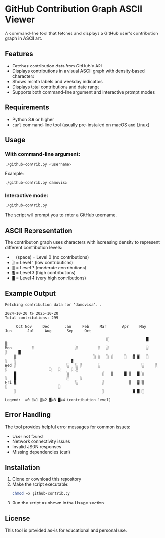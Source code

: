 # GitHub Contribution Graph ASCII Viewer

A command-line tool that fetches and displays a GitHub user's contribution graph in ASCII art.

## Features

- Fetches contribution data from GitHub's API
- Displays contributions in a visual ASCII graph with density-based characters
- Shows month labels and weekday indicators
- Displays total contributions and date range
- Supports both command-line argument and interactive prompt modes

## Requirements

- Python 3.6 or higher
- `curl` command-line tool (usually pre-installed on macOS and Linux)

## Usage

### With command-line argument:

```bash
./github-contrib.py <username>
```

Example:
```bash
./github-contrib.py damovisa
```

### Interactive mode:

```bash
./github-contrib.py
```

The script will prompt you to enter a GitHub username.

## ASCII Representation

The contribution graph uses characters with increasing density to represent different contribution levels:

- ` ` (space) = Level 0 (no contributions)
- `░` = Level 1 (low contributions)
- `▒` = Level 2 (moderate contributions)
- `▓` = Level 3 (high contributions)
- `█` = Level 4 (very high contributions)

## Example Output

```
Fetching contribution data for 'damovisa'...

2024-10-20 to 2025-10-20
Total contributions: 299

     Oct Nov     Dec       Jan     Feb     Mar       Apr     May     Jun       Jul     Aug       Sep     Oct   

                                              ░                 █                                           ▒ 
Mon         ░                   ░         ░   ░                 ░                                     ░     █ 
    ▒                                   ░ ░   ░ ░     ░   ▓ ▓   ░         ░   ░                         ▓     
Wed ░                       ░   ░ ░       ░                   ░     ░     ░                   ░   ░     ░ ░   
    █                       ░               ░   ▒     █ ▒   █ ░       ░   █                       ░     ░     
Fri ▓                           ░           ░           ▒   ▓ ▒                 ░                       ░     
    ░                                       ░             ▓ █ ░                                               

Legend:  =0 ░=1 ▒=2 ▓=3 █=4 (contribution level)
```

## Error Handling

The tool provides helpful error messages for common issues:

- User not found
- Network connectivity issues
- Invalid JSON responses
- Missing dependencies (curl)

## Installation

1. Clone or download this repository
2. Make the script executable:
   ```bash
   chmod +x github-contrib.py
   ```
3. Run the script as shown in the Usage section

## License

This tool is provided as-is for educational and personal use.
